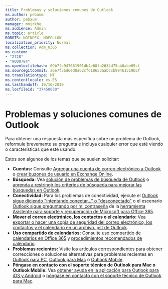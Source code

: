 ```yaml
---
title: Problemas y soluciones comunes de Outlook
ms.author: pebaum
author: pebaum
manager: mnirkhe
ms.audience: Admin
ms.topic: article
ROBOTS: NOINDEX, NOFOLLOW
localization_priority: Normal
ms.collection: Adm_O365
ms.custom:
- "2728"
- "9000784"
ms.openlocfilehash: 09b7fc947661901db4e68fa2634d75ab0abe69cf
ms.sourcegitcommit: abe7f3bd6ed0a62cf618653aabccb99461519b5f
ms.translationtype: MT
ms.contentlocale: es-ES
ms.lasthandoff: 10/10/2019
ms.locfileid: "37450030"
---
```

# <a name="outlook-common-issues-and-resolutions"></a>Problemas y soluciones comunes de Outlook

Para obtener una respuesta más específica sobre un problema de Outlook, reformule brevemente su pregunta e incluya cualquier error que esté viendo o características que esté usando.

Estos son algunos de los temas que se suelen solicitar:

- **Cuentas:** Consulte [Agregar una cuenta de correo electrónico a Outlook](https://support.office.com/article/6e27792a-9267-4aa4-8bb6-c84ef146101b) o [crear buzones de usuario en Exchange Online](https://docs.microsoft.com/Exchange/recipients-in-exchange-online/create-user-mailboxes).
- **Búsqueda:** Vea [solución de problemas de búsqueda de Outlook](https://support.office.com/article/2556b11f-f4d8-46be-b0a7-de33a3f4f066) o [aprenda a restringir los criterios de búsqueda para mejorar las búsquedas en Outlook](https://support.office.com/article/D824D1E9-A255-4C8A-8553-276FB895A8DA).
- **Conectividad:** Para los problemas de conectividad, ejecute el [Outlook sigue diciendo "intentando conectar..." o "desconectado"](https://aka.ms/SaRA-OutlookDisconnect) o el escenario [Outlook sigue preguntando por mi contraseña](https://aka.ms/SaRA-OutlookPwdPrompt) de la [herramienta Asistente para soporte y recuperación de Microsoft para Office 365](https://diagnostics.outlook.com/#/).
- **Mover el correo electrónico, los contactos o el calendario:** Vea [exportar o hacer una copia de seguridad del correo electrónico, los contactos y el calendario en un archivo. pst de Outlook](https://support.office.com/article/14252b52-3075-4e9b-be4e-ff9ef1068f91).
- **Uso compartido de calendarios:** Consulte [uso compartido de calendarios en Office 365](https://support.office.com/article/b576ecc3-0945-4d75-85f1-5efafb8a37b4) y [procedimientos recomendados de calendario](https://support.office.com/article/D93F72D3-2361-4E0D-8D6A-5C4939C17F39).
- **Problemas recientes:** Visite los artículos correspondientes para obtener correcciones o soluciones alternativas para problemas recientes en [Outlook para PC](https://support.office.com/article/ecf61305-f84f-4e13-bb73-95a214ac1230), [Outlook para Mac](https://support.office.com/article/54afa5e3-db38-422a-9d94-3b55330ded8e) o [Outlook Mobile](https://support.office.com/article/a264ef01-9c88-48fb-9285-7017e4f31f02).
- **Póngase en contacto con el soporte técnico de Outlook para Mac o Outlook Mobile:** Vea [obtener ayuda en la aplicación para Outlook para iOS y Android](https://support.office.com/article/218a22d1-9fa5-4889-b689-de1c63493243) o [póngase en contacto con el soporte técnico de Outlook para Mac](https://support.office.com/article/d0410177-8e65-4487-93f7-206a3a3d71a8).